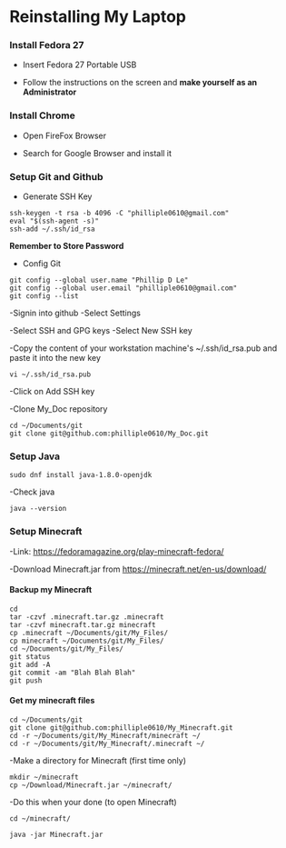# Reinstalling My Laptop

### Install Fedora 27

- Insert Fedora 27 Portable USB

- Follow the instructions on the screen and **make yourself as an Administrator**

### Install Chrome

- Open FireFox Browser

- Search for Google Browser and install it

### Setup Git and Github

- Generate SSH Key 
```
ssh-keygen -t rsa -b 4096 -C "philliple0610@gmail.com"
eval "$(ssh-agent -s)"
ssh-add ~/.ssh/id_rsa
```
**Remember to Store Password**
- Config Git
```
git config --global user.name "Phillip D Le"
git config --global user.email "philliple0610@gmail.com"
git config --list
```
-Signin into github
-Select Settings

-Select SSH and GPG keys
-Select New SSH key

-Copy the content of your workstation machine's ~/.ssh/id_rsa.pub and paste it into the new key
```
vi ~/.ssh/id_rsa.pub
```
-Click on Add SSH key

-Clone My_Doc repository
```
cd ~/Documents/git
git clone git@github.com:philliple0610/My_Doc.git
```

### Setup Java

```
sudo dnf install java-1.8.0-openjdk
```
-Check java
```
java --version
```
### Setup Minecraft
-Link: https://fedoramagazine.org/play-minecraft-fedora/

-Download Minecraft.jar from https://minecraft.net/en-us/download/

#### Backup my Minecraft
```
cd
tar -czvf .minecraft.tar.gz .minecraft
tar -czvf minecraft.tar.gz minecraft
cp .minecraft ~/Documents/git/My_Files/
cp minecraft ~/Documents/git/My_Files/
cd ~/Documents/git/My_Files/
git status
git add -A
git commit -am "Blah Blah Blah"
git push
```
#### Get my minecraft files
```
cd ~/Documents/git
git clone git@github.com:philliple0610/My_Minecraft.git
cd -r ~/Documents/git/My_Minecraft/minecraft ~/
cd -r ~/Documents/git/My_Minecraft/.minecraft ~/
```
-Make a directory for Minecraft (first time only)
```
mkdir ~/minecraft
cp ~/Download/Minecraft.jar ~/minecraft/
```
-Do this when your done (to open Minecraft)
```
cd ~/minecraft/ 

java -jar Minecraft.jar
```

